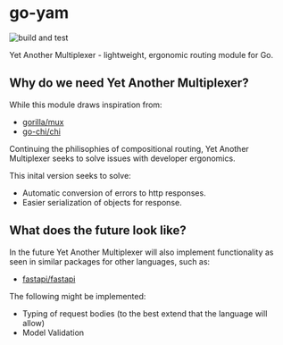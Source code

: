 # go-yam
![build and test](https://github.com/ndewet/go-yam/actions/workflows/go.yml/badge.svg)

Yet Another Multiplexer - lightweight, ergonomic routing module for Go.

## Why do we need Yet Another Multiplexer?

While this module draws inspiration from:
- [gorilla/mux](https://github.com/gorilla/mux)
- [go-chi/chi](https://github.com/go-chi/chi)

Continuing the philisophies of compositional routing, Yet Another Multiplexer seeks to solve issues with developer ergonomics. 

This inital version seeks to solve:
- Automatic conversion of errors to http responses.
- Easier serialization of objects for response.

## What does the future look like?

In the future Yet Another Multiplexer will also implement functionality as seen in similar packages for other languages, such as:
- [fastapi/fastapi](https://github.com/fastapi/fastapi)

The following might be implemented:
- Typing of request bodies (to the best extend that the language will allow)
- Model Validation
